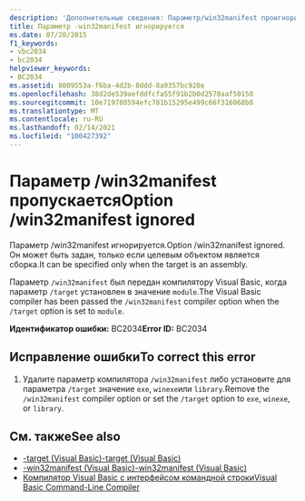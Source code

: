 ```yaml
---
description: 'Дополнительные сведения: Параметр/win32manifest проигнорирован'
title: Параметр -win32manifest игнорируется
ms.date: 07/20/2015
f1_keywords:
- vbc2034
- bc2034
helpviewer_keywords:
- BC2034
ms.assetid: 8009553a-f6ba-4d2b-8ddd-8a9357bc928e
ms.openlocfilehash: 38d2de539aefddfcfa55f91b2b0d2570aaf50150
ms.sourcegitcommit: 10e719780594efc781b15295e499c66f316068b8
ms.translationtype: MT
ms.contentlocale: ru-RU
ms.lasthandoff: 02/14/2021
ms.locfileid: "100427392"
---
```

# <a name="option-win32manifest-ignored"></a><span data-ttu-id="d18c0-103">Параметр /win32manifest пропускается</span><span class="sxs-lookup"><span data-stu-id="d18c0-103">Option /win32manifest ignored</span></span>

<span data-ttu-id="d18c0-104">Параметр /win32manifest игнорируется.</span><span class="sxs-lookup"><span data-stu-id="d18c0-104">Option /win32manifest ignored.</span></span> <span data-ttu-id="d18c0-105">Он может быть задан, только если целевым объектом является сборка.</span><span class="sxs-lookup"><span data-stu-id="d18c0-105">It can be specified only when the target is an assembly.</span></span>  
  
 <span data-ttu-id="d18c0-106">Параметр `/win32manifest` был передан компилятору Visual Basic, когда параметр `/target` установлен в значение `module`.</span><span class="sxs-lookup"><span data-stu-id="d18c0-106">The Visual Basic compiler has been passed the `/win32manifest` compiler option when the `/target` option is set to `module`.</span></span>  
  
 <span data-ttu-id="d18c0-107">**Идентификатор ошибки:** BC2034</span><span class="sxs-lookup"><span data-stu-id="d18c0-107">**Error ID:** BC2034</span></span>  
  
## <a name="to-correct-this-error"></a><span data-ttu-id="d18c0-108">Исправление ошибки</span><span class="sxs-lookup"><span data-stu-id="d18c0-108">To correct this error</span></span>  
  
1. <span data-ttu-id="d18c0-109">Удалите параметр компилятора `/win32manifest` либо установите для параметра `/target` значение `exe`, `winexe`или `library`.</span><span class="sxs-lookup"><span data-stu-id="d18c0-109">Remove the `/win32manifest` compiler option or set the `/target` option to `exe`, `winexe`, or `library`.</span></span>  
  
## <a name="see-also"></a><span data-ttu-id="d18c0-110">См. также</span><span class="sxs-lookup"><span data-stu-id="d18c0-110">See also</span></span>

- [<span data-ttu-id="d18c0-111">-target (Visual Basic)</span><span class="sxs-lookup"><span data-stu-id="d18c0-111">-target (Visual Basic)</span></span>](../reference/command-line-compiler/target.md)
- [<span data-ttu-id="d18c0-112">-win32manifest (Visual Basic)</span><span class="sxs-lookup"><span data-stu-id="d18c0-112">-win32manifest (Visual Basic)</span></span>](../reference/command-line-compiler/win32manifest.md)
- [<span data-ttu-id="d18c0-113">Компилятор Visual Basic с интерфейсом командной строки</span><span class="sxs-lookup"><span data-stu-id="d18c0-113">Visual Basic Command-Line Compiler</span></span>](../reference/command-line-compiler/index.md)
